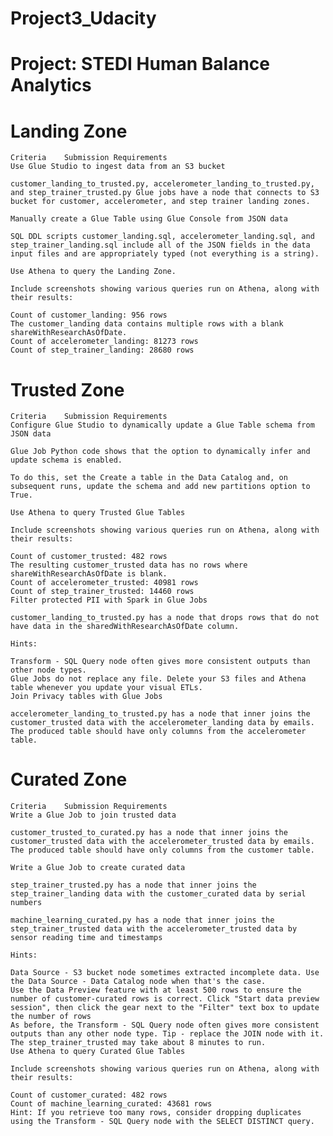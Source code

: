# Project3_Udacity
# Project: STEDI Human Balance Analytics
# Landing Zone
    Criteria	Submission Requirements
    Use Glue Studio to ingest data from an S3 bucket
    
    customer_landing_to_trusted.py, accelerometer_landing_to_trusted.py, and step_trainer_trusted.py Glue jobs have a node that connects to S3 bucket for customer, accelerometer, and step trainer landing zones.
    
    Manually create a Glue Table using Glue Console from JSON data
    
    SQL DDL scripts customer_landing.sql, accelerometer_landing.sql, and step_trainer_landing.sql include all of the JSON fields in the data input files and are appropriately typed (not everything is a string).

    Use Athena to query the Landing Zone.

    Include screenshots showing various queries run on Athena, along with their results:
    
    Count of customer_landing: 956 rows
    The customer_landing data contains multiple rows with a blank shareWithResearchAsOfDate.
    Count of accelerometer_landing: 81273 rows
    Count of step_trainer_landing: 28680 rows
# Trusted Zone
    Criteria	Submission Requirements
    Configure Glue Studio to dynamically update a Glue Table schema from JSON data
    
    Glue Job Python code shows that the option to dynamically infer and update schema is enabled.
    
    To do this, set the Create a table in the Data Catalog and, on subsequent runs, update the schema and add new partitions option to True.
    
    Use Athena to query Trusted Glue Tables
    
    Include screenshots showing various queries run on Athena, along with their results:
    
    Count of customer_trusted: 482 rows
    The resulting customer_trusted data has no rows where shareWithResearchAsOfDate is blank.
    Count of accelerometer_trusted: 40981 rows
    Count of step_trainer_trusted: 14460 rows
    Filter protected PII with Spark in Glue Jobs
    
    customer_landing_to_trusted.py has a node that drops rows that do not have data in the sharedWithResearchAsOfDate column.
    
    Hints:
    
    Transform - SQL Query node often gives more consistent outputs than other node types.
    Glue Jobs do not replace any file. Delete your S3 files and Athena table whenever you update your visual ETLs.
    Join Privacy tables with Glue Jobs
    
    accelerometer_landing_to_trusted.py has a node that inner joins the customer_trusted data with the accelerometer_landing data by emails. The produced table should have only columns from the accelerometer table.
    
# Curated Zone
    Criteria	Submission Requirements
    Write a Glue Job to join trusted data
    
    customer_trusted_to_curated.py has a node that inner joins the customer_trusted data with the accelerometer_trusted data by emails. The produced table should have only columns from the customer table.
    
    Write a Glue Job to create curated data
    
    step_trainer_trusted.py has a node that inner joins the step_trainer_landing data with the customer_curated data by serial numbers
    
    machine_learning_curated.py has a node that inner joins the step_trainer_trusted data with the accelerometer_trusted data by sensor reading time and timestamps
    
    Hints:
    
    Data Source - S3 bucket node sometimes extracted incomplete data. Use the Data Source - Data Catalog node when that's the case.
    Use the Data Preview feature with at least 500 rows to ensure the number of customer-curated rows is correct. Click "Start data preview session", then click the gear next to the "Filter" text box to update the number of rows
    As before, the Transform - SQL Query node often gives more consistent outputs than any other node type. Tip - replace the JOIN node with it.
    The step_trainer_trusted may take about 8 minutes to run.
    Use Athena to query Curated Glue Tables
    
    Include screenshots showing various queries run on Athena, along with their results:
    
    Count of customer_curated: 482 rows
    Count of machine_learning_curated: 43681 rows
    Hint: If you retrieve too many rows, consider dropping duplicates using the Transform - SQL Query node with the SELECT DISTINCT query.
